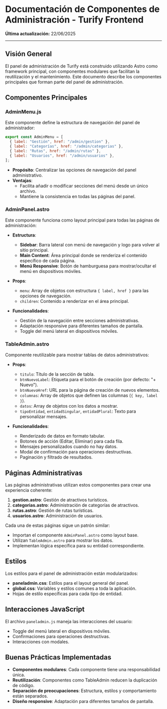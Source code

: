 # Documentación de Componentes de Administración - Turify Frontend

**Última actualización:** 22/06/2025

---

## Visión General

El panel de administración de Turify está construido utilizando Astro como framework principal, con componentes modulares que facilitan la reutilización y el mantenimiento. Este documento describe los componentes principales que forman parte del panel de administración.

## Componentes Principales

### AdminMenu.js

Este componente define la estructura de navegación del panel de administrador:

```javascript
export const AdminMenu = [
  { label: "Gestión", href: "/admin/gestion" },
  { label: "Categorías", href: "/admin/categorias" },
  { label: "Rutas", href: "/admin/rutas" },
  { label: "Usuarios", href: "/admin/usuarios" },
];
```

- **Propósito**: Centralizar las opciones de navegación del panel administrativo.
- **Ventajas**: 
  - Facilita añadir o modificar secciones del menú desde un único archivo.
  - Mantiene la consistencia en todas las páginas del panel.

### AdminPanel.astro

Este componente funciona como layout principal para todas las páginas de administración:

- **Estructura**:
  - **Sidebar**: Barra lateral con menú de navegación y logo para volver al sitio principal.
  - **Main Content**: Área principal donde se renderiza el contenido específico de cada página.
  - **Menú Responsive**: Botón de hamburguesa para mostrar/ocultar el menú en dispositivos móviles.

- **Props**:
  - `menu`: Array de objetos con estructura `{ label, href }` para las opciones de navegación.
  - `children`: Contenido a renderizar en el área principal.

- **Funcionalidades**:
  - Gestión de la navegación entre secciones administrativas.
  - Adaptación responsive para diferentes tamaños de pantalla.
  - Toggle del menú lateral en dispositivos móviles.

### TableAdmin.astro

Componente reutilizable para mostrar tablas de datos administrativos:

- **Props**:
  - `titulo`: Título de la sección de tabla.
  - `btnNuevoLabel`: Etiqueta para el botón de creación (por defecto: "+ Nuevo").
  - `btnNuevoHref`: URL para la página de creación de nuevos elementos.
  - `columnas`: Array de objetos que definen las columnas (`{ key, label }`).
  - `datos`: Array de objetos con los datos a mostrar.
  - `tipoEntidad`, `entidadSingular`, `entidadPlural`: Texto para personalizar mensajes.

- **Funcionalidades**:
  - Renderizado de datos en formato tabular.
  - Botones de acción (Editar, Eliminar) para cada fila.
  - Mensajes personalizados cuando no hay datos.
  - Modal de confirmación para operaciones destructivas.
  - Paginación y filtrado de resultados.

## Páginas Administrativas

Las páginas administrativas utilizan estos componentes para crear una experiencia coherente:

1. **gestion.astro**: Gestión de atractivos turísticos.
2. **categorias.astro**: Administración de categorías de atractivos.
3. **rutas.astro**: Gestión de rutas turísticas.
4. **usuarios.astro**: Administración de usuarios.

Cada una de estas páginas sigue un patrón similar:
- Importan el componente `AdminPanel.astro` como layout base.
- Utilizan `TableAdmin.astro` para mostrar los datos.
- Implementan lógica específica para su entidad correspondiente.

## Estilos

Los estilos para el panel de administración están modularizados:

- **paneladmin.css**: Estilos para el layout general del panel.
- **global.css**: Variables y estilos comunes a toda la aplicación.
- Hojas de estilo específicas para cada tipo de entidad.

## Interacciones JavaScript

El archivo `paneladmin.js` maneja las interacciones del usuario:
- Toggle del menú lateral en dispositivos móviles.
- Confirmaciones para operaciones destructivas.
- Interacciones con modales.

## Buenas Prácticas Implementadas

- **Componentes modulares**: Cada componente tiene una responsabilidad única.
- **Reutilización**: Componentes como TableAdmin reducen la duplicación de código.
- **Separación de preocupaciones**: Estructura, estilos y comportamiento están separados.
- **Diseño responsive**: Adaptación para diferentes tamaños de pantalla.
